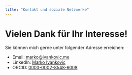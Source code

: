 ```yaml
---
title: "Kontakt und soziale Netzwerke"
---
```

# Vielen Dank für Ihr Interesse!

Sie können mich gerne unter folgender Adresse erreichen:

*  Email: marko@ivankovic.me
*  LinkedIn: [Marko Ivankovic](https://www.linkedin.com/in/ivankovicmarko/)
*  ORCID: [0000-0002-8548-6008](https://orcid.org/0000-0002-8548-6008)
